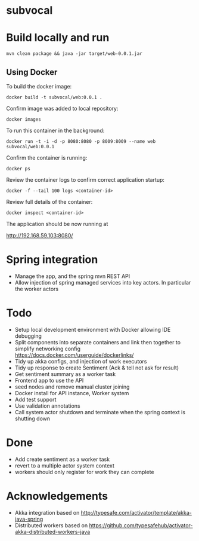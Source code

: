 subvocal
========

# Build locally and run

```
mvn clean package && java -jar target/web-0.0.1.jar
```

## Using Docker

To build the docker image:

```
docker build -t subvocal/web:0.0.1 .
```

Confirm image was added to local repository:

```
docker images
```

To run this container in the background:

```
docker run -t -i -d -p 8080:8080 -p 8009:8009 --name web subvocal/web:0.0.1
```

Confirm the container is running:

```
docker ps
```

Review the container logs to confirm correct application startup:

```
docker -f --tail 100 logs <container-id>
```

Review full details of the container:

```
docker inspect <container-id>
```

The application should be now running at

http://192.168.59.103:8080/

# Spring integration

- Manage the app, and the spring mvn REST API
- Allow injection of spring managed services into key actors.  In particular the worker actors

# Todo
- Setup local development environment with Docker allowing IDE debugging
- Split components into separate containers and link then together to simplify networking config https://docs.docker.com/userguide/dockerlinks/
- Tidy up akka configs, and injection of work executors
- Tidy up response to create Sentiment (Ack & tell not ask for result)
- Get sentiment summary as a worker task
- Frontend app to use the API
- seed nodes and remove manual cluster joining
- Docker install for API instance, Worker system
- Add test support
- Use validation annotations
- Call system actor shutdown and terminate when the spring context is shutting down

# Done
- Add create sentiment as a worker task
- revert to a multiple actor system context
- workers should only register for work they can complete

# Acknowledgements

- Akka integration based on http://typesafe.com/activator/template/akka-java-spring
- Distributed workers based on https://github.com/typesafehub/activator-akka-distributed-workers-java
